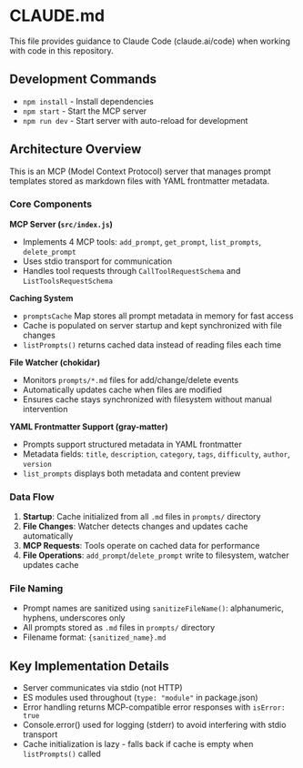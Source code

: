 # CLAUDE.md

This file provides guidance to Claude Code (claude.ai/code) when working with code in this repository.

## Development Commands

- `npm install` - Install dependencies
- `npm start` - Start the MCP server 
- `npm run dev` - Start server with auto-reload for development

## Architecture Overview

This is an MCP (Model Context Protocol) server that manages prompt templates stored as markdown files with YAML frontmatter metadata.

### Core Components

**MCP Server (`src/index.js`)**
- Implements 4 MCP tools: `add_prompt`, `get_prompt`, `list_prompts`, `delete_prompt`
- Uses stdio transport for communication
- Handles tool requests through `CallToolRequestSchema` and `ListToolsRequestSchema`

**Caching System**
- `promptsCache` Map stores all prompt metadata in memory for fast access
- Cache is populated on server startup and kept synchronized with file changes
- `listPrompts()` returns cached data instead of reading files each time

**File Watcher (chokidar)**
- Monitors `prompts/*.md` files for add/change/delete events
- Automatically updates cache when files are modified
- Ensures cache stays synchronized with filesystem without manual intervention

**YAML Frontmatter Support (gray-matter)**
- Prompts support structured metadata in YAML frontmatter
- Metadata fields: `title`, `description`, `category`, `tags`, `difficulty`, `author`, `version`
- `list_prompts` displays both metadata and content preview

### Data Flow

1. **Startup**: Cache initialized from all `.md` files in `prompts/` directory
2. **File Changes**: Watcher detects changes and updates cache automatically  
3. **MCP Requests**: Tools operate on cached data for performance
4. **File Operations**: `add_prompt`/`delete_prompt` write to filesystem, watcher updates cache

### File Naming

- Prompt names are sanitized using `sanitizeFileName()`: alphanumeric, hyphens, underscores only
- All prompts stored as `.md` files in `prompts/` directory
- Filename format: `{sanitized_name}.md`

## Key Implementation Details

- Server communicates via stdio (not HTTP)
- ES modules used throughout (`type: "module"` in package.json)
- Error handling returns MCP-compatible error responses with `isError: true`
- Console.error() used for logging (stderr) to avoid interfering with stdio transport
- Cache initialization is lazy - falls back if cache is empty when `listPrompts()` called
